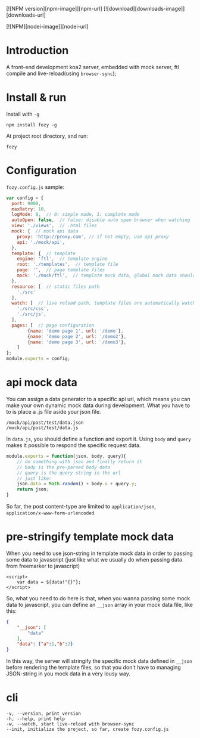 [![NPM version][npm-image]][npm-url]
[![download][downloads-image]][downloads-url]

[![NPM][nodei-image]][nodei-url]

# Introduction

A front-end development koa2 server, embedded with mock server, ftl compile and live-reload(using `browser-sync`);

# Install & run

Install with `-g`

`npm install fozy -g`

At project root directory, and run:

`fozy`

# Configuration

`fozy.config.js` sample:

```javascript
var config = {
  port: 9000,
  maxRetry: 10,
  logMode: 0,  // 0: simple mode, 1: complete mode
  autoOpen: false,  // false: disable auto open browser when watching
  view: './views',  // .html files
  mock: {  // mock api data
    proxy: 'http://proxy.com', // if not empty, use api proxy
    api: './mock/api',
  },     
  template: {  // template
    engine: 'ftl',  // template engine
    root: './templates',  // template file
    page: '',  // page template files
    mock: './mock/ftl',  // template mock data, global mock data should be under this directory, etc: ./mock/ftl/global/data.json
  },
  resource: [  // static files path
    './src'
  ],
  watch: [  // live reload path, template files are automatically watched
    './src/css',
    './src/js',
  ],
  pages: [  // page configuration
        {name: 'demo page 1', url: '/demo'},
        {name: 'demo page 2', url: '/demo2'},
        {name: 'demo page 3', url: '/demo3'},
    ]
};
module.exports = config;
```

# api mock data

You can assign a data generator to a specific api url, which means you can make your own dynamic mock data during development. What you have to to is place a .js file aside your json file.

```
/mock/api/post/test/data.json
/mock/api/post/test/data.js
```

In `data.js`, you should define a function and export it. Using `body` and `query` makes it possible to respond the specific request data.

```javascript
module.exports = function(json, body, query){
    // do something with json and finally return it
    // body is the pre-parsed body data
    // query is the query string in the url
    // just like:
    json.data = Math.random() + body.x + query.y;
    return json;
}
```

So far, the post content-type are limited to `application/json`, `application/x-www-form-urlencoded`.

# pre-stringify template mock data

When you need to use json-string in template mock data in order to passing some data to javascript (just like what we usually do when passing data from freemarker to javascript)

```ftl
<script>
    var data = ${data!"{}"};
</script>
```

So, what you need to do here is that, when you wanna passing some mock data to javascript, you can define an `__json` array in your mock data file, like this:

```json
{
    "__json": [
        "data"
    ],
    "data": {"a":1,"b":2}
}
```

In this way, the server will stringify the specific mock data defined in `__json` before rendering the template files, so that you don't have to managing JSON-string in you mock data in a very lousy way.

# cli

```
-v, --version, print version
-h, --help, print help
-w, --watch, start live-reload with browser-sync
--init, initialize the project, so far, create fozy.config.js
```